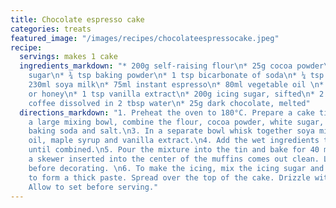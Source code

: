 ```yaml
---
title: Chocolate espresso cake
categories: treats
featured_image: "/images/recipes/chocolateespressocake.jpeg"
recipe:
  servings: makes 1 cake
  ingredients_markdown: "* 200g self-raising flour\n* 25g cocoa powder\n* 120g caster
    sugar\n* ¾ tsp baking powder\n* 1 tsp bicarbonate of soda\n* ¼ tsp sea salt\n*
    230ml soya milk\n* 75ml instant espresso\n* 80ml vegetable oil \n* 85g maple syrup
    or honey\n* 1 tsp vanilla extract\n* 200g icing sugar, sifted\n* 2 tsp instant
    coffee dissolved in 2 tbsp water\n* 25g dark chocolate, melted"
  directions_markdown: "1. Preheat the oven to 180°C. Prepare a cake tin. \n2. In
    a large mixing bowl, combine the flour, cocoa powder, white sugar, baking powder,
    baking soda and salt.\n3. In a separate bowl whisk together soya milk, espresso,
    oil, maple syrup and vanilla extract.\n4. Add the wet ingredients to dry and stir
    until combined.\n5. Pour the mixture into the tin and bake for 40 minutes or until
    a skewer inserted into the center of the muffins comes out clean. Let cool completely
    before decorating. \n6. To make the icing, mix the icing sugar and coffee together
    to form a thick paste. Spread over the top of the cake. Drizzle with melted chocolate.
    Allow to set before serving."
---
```

